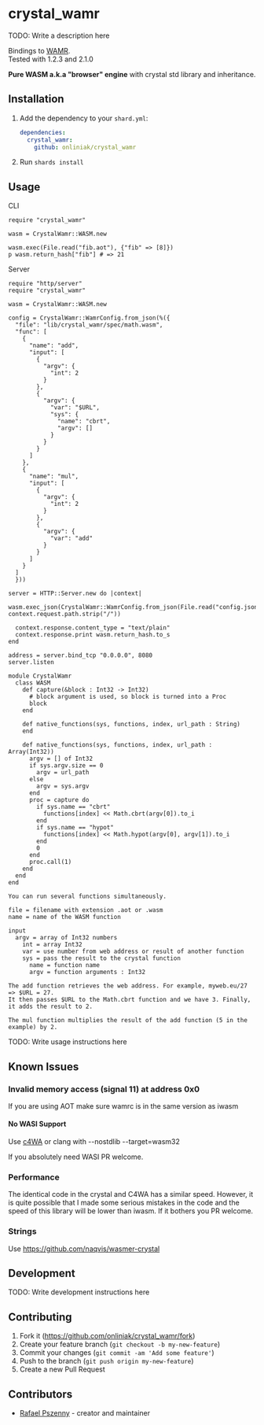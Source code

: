 # crystal_wamr

TODO: Write a description here

Bindings to [WAMR](https://github.com/bytecodealliance/wasm-micro-runtime). </br>
Tested with 1.2.3 and 2.1.0

**Pure WASM a.k.a "browser" engine** with crystal std library and inheritance. 

## Installation

1. Add the dependency to your `shard.yml`:

   ```yaml
   dependencies:
     crystal_wamr:
       github: onliniak/crystal_wamr
   ```

2. Run `shards install`

## Usage

CLI

```crystal
require "crystal_wamr"

wasm = CrystalWamr::WASM.new

wasm.exec(File.read("fib.aot"), {"fib" => [8]})
p wasm.return_hash["fib"] # => 21
```

Server

```crystal
require "http/server"
require "crystal_wamr"

wasm = CrystalWamr::WASM.new

config = CrystalWamr::WamrConfig.from_json(%({
  "file": "lib/crystal_wamr/spec/math.wasm",
  "func": [
    {
      "name": "add",
      "input": [
        {
          "argv": {
            "int": 2
          }
        },
        {
          "argv": {
            "var": "$URL",
            "sys": {
              "name": "cbrt",
              "argv": []
            }
          }
        }
      ]
    },
    {
      "name": "mul",
      "input": [
        {
          "argv": {
            "int": 2
          }
        },
        {
          "argv": {
            "var": "add"
          }
        }
      ]
    }
  ]
  }))

server = HTTP::Server.new do |context|
  wasm.exec_json(CrystalWamr::WamrConfig.from_json(File.read("config.json")), context.request.path.strip("/"))

  context.response.content_type = "text/plain"
  context.response.print wasm.return_hash.to_s
end

address = server.bind_tcp "0.0.0.0", 8080
server.listen
```
```crystal
module CrystalWamr
  class WASM
    def capture(&block : Int32 -> Int32)
      # block argument is used, so block is turned into a Proc
      block
    end

    def native_functions(sys, functions, index, url_path : String)
    end

    def native_functions(sys, functions, index, url_path : Array(Int32))
      argv = [] of Int32
      if sys.argv.size == 0
        argv = url_path
      else
        argv = sys.argv
      end
      proc = capture do
        if sys.name == "cbrt"
          functions[index] << Math.cbrt(argv[0]).to_i
        end
        if sys.name == "hypot"
          functions[index] << Math.hypot(argv[0], argv[1]).to_i
        end
        0
      end
      proc.call(1)
    end
  end
end
```
```
You can run several functions simultaneously. 

file = filename with extension .aot or .wasm
name = name of the WASM function

input 
  argv = array of Int32 numbers
    int = array Int32
    var = use number from web address or result of another function
    sys = pass the result to the crystal function
      name = function name
      argv = function arguments : Int32  

The add function retrieves the web address. For example, myweb.eu/27 => $URL = 27.
It then passes $URL to the Math.cbrt function and we have 3. Finally, it adds the result to 2.

The mul function multiplies the result of the add function (5 in the example) by 2. 
```

TODO: Write usage instructions here

## Known Issues

### Invalid memory access (signal 11) at address 0x0

If you are using AOT make sure wamrc is in the same version as iwasm

#### No WASI Support
Use [c4WA](https://github.com/kign/c4wa) or clang with --nostdlib --target=wasm32

If you absolutely need WASI PR welcome.

### Performance

The identical code in the crystal and C4WA has a similar speed. However, it is quite possible that I made some serious mistakes in the code and the speed of this library will be lower than iwasm. If it bothers you PR welcome.

### Strings

Use https://github.com/naqvis/wasmer-crystal

## Development

TODO: Write development instructions here

## Contributing

1. Fork it (<https://github.com/onliniak/crystal_wamr/fork>)
2. Create your feature branch (`git checkout -b my-new-feature`)
3. Commit your changes (`git commit -am 'Add some feature'`)
4. Push to the branch (`git push origin my-new-feature`)
5. Create a new Pull Request

## Contributors

- [Rafael Pszenny](https://github.com/onliniak) - creator and maintainer
